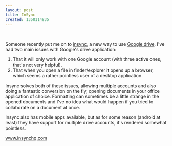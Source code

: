 ```yaml
---
layout: post
title: InSync
created: 1358114835
---
```



&nbsp;

Someone recently put me on to <a href="https://www.insynchq.com/" target="_blank">insync</a>, a new way to use <a href="https://drive.google.com" target="_blank">Google drive</a>. I&#39;ve had two main issues with Google&#39;s drive application:<ol><li>That it will only work with one Google account (with three active ones, that&#39;s not very helpful).</li><li>That when you open a file in finder/explorer it opens up a browser, which seems a rather pointless user of a desktop application.</li></ol>

Insync solves both of these issues, allowing multiple accounts and also doing a fantastic conversion on the fly, opening documents in your office application of choice. Formatting can sometimes be a little strange in the opened documents and I&#39;ve no idea what would happen if you tried to collaborate on a document at once.

Insync also has mobile apps available, but as for some reason (android at least) they have support for multiple drive accounts, it&#39;s rendered somewhat pointless.

<a href="https://www.insynchq.com/" target="_blank">www.insynchq.com</a>
